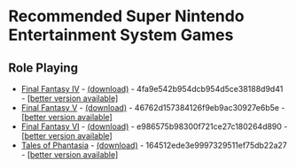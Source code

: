 # Recommended Super Nintendo Entertainment System Games

## Role Playing

* <a name="final-fantasy-iv">[Final Fantasy IV](https://www.gamefaqs.com/snes/588330-final-fantasy-iv) - [(download)](https://www.dropbox.com/s/bkok8afr18825x7/final-fantasy-iv.zip?dl=0) - 4fa9e542b954dcb954d5ce38188d9d41 - [[better version available]](platforms/PSP.md#final-fantasy-iv-the-complete-collection)
* <a name="final-fantasy-v">[Final Fantasy V](https://www.gamefaqs.com/snes/588331-final-fantasy-v) - [(download)](https://www.dropbox.com/s/psrchxugqtdylpf/final-fantasy-v.zip?dl=0) - 46762d157384126f9eb9ac30927e6b5e - [[better version available]](platforms/GBA.md#final-fantasy-v-advance)
* <a name="final-fantasy-vi">[Final Fantasy VI](https://www.gamefaqs.com/snes/554041-final-fantasy-iii) - [(download)](https://www.dropbox.com/s/xx5zdqk1tmhjzb7/final-fantasy-vi.zip?dl=0) - e986575b98300f721ce27c180264d890 - [[better version available]](platforms/GBA.md#final-fantasy-vi-advance)
* <a name="tales-of-phantasia">[Tales of Phantasia](https://www.gamefaqs.com/snes/588771-tales-of-phantasia) - [(download)](https://www.dropbox.com/s/cssjihryhe68ic7/tales-of-phantasia.zip?dl=0) - 164512ede3e9997329511ef75db22a27 - [[better version available]](platforms/GBA.md#tales-of-phantasia)
